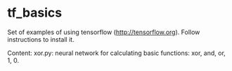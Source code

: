 # tf_basics

Set of examples of using tensorflow (http://tensorflow.org).
Follow instructions to install it.

Content:
 xor.py: neural network for calculating basic functions: xor, and, or, 1, 0.

